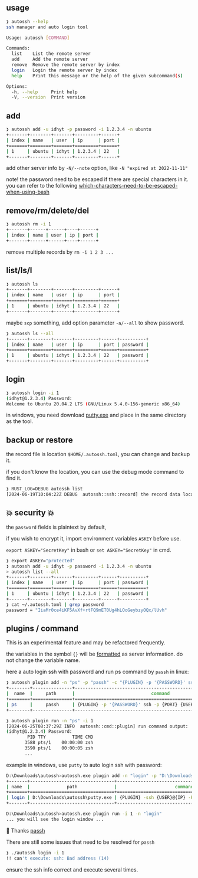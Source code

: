## usage

```bash
❯ autossh --help
ssh manager and auto login tool

Usage: autossh [COMMAND]

Commands:
  list    List the remote server
  add     Add the remote server
  remove  Remove the remote server by index
  login   Login the remote server by index
  help    Print this message or the help of the given subcommand(s)

Options:
  -h, --help     Print help
  -V, --version  Print version
```

## add

```bash
❯ autossh add -u idhyt -p password -i 1.2.3.4 -n ubuntu
+-------+--------+-------+---------+------+
| index | name   | user  | ip      | port |
+=======+========+=======+=========+======+
| 1     | ubuntu | idhyt | 1.2.3.4 | 22   |
+-------+--------+-------+---------+------+
```

add other server info by `-N/--note` option, like `-N "expired at 2022-11-11"`

note! the password need to be escaped if there are special characters in it. you can refer to the following [which-characters-need-to-be-escaped-when-using-bash](https://stackoverflow.com/questions/15783701/which-characters-need-to-be-escaped-when-using-bash)

## remove/rm/delete/del

```bash
❯ autossh rm -i 1
+-------+------+------+----+------+
| index | name | user | ip | port |
+-------+------+------+----+------+
```

remove multiple records by `rm -i 1 2 3 ...`

## list/ls/l

```bash
❯ autossh ls
+-------+--------+-------+---------+------+
| index | name   | user  | ip      | port |
+=======+========+=======+=========+======+
| 1     | ubuntu | idhyt | 1.2.3.4 | 22   |
+-------+--------+-------+---------+------+
```

maybe `scp` something, add option parameter `-a/--all` to show password.

```bash
❯ autossh ls --all
+-------+--------+-------+---------+------+----------+
| index | name   | user  | ip      | port | password |
+=======+========+=======+=========+======+==========+
| 1     | ubuntu | idhyt | 1.2.3.4 | 22   | password |
+-------+--------+-------+---------+------+----------+
```

## login

```bash
❯ autossh login -i 1
(idhyt@1.2.3.4) Password:
Welcome to Ubuntu 20.04.2 LTS (GNU/Linux 5.4.0-156-generic x86_64)
```

in windows, you need download [putty.exe](https://www.chiark.greenend.org.uk/~sgtatham/putty/) and place in the same directory as the tool.

## backup or restore

the record file is location `$HOME/.autossh.toml`, you can change and backup it.

if you don't know the location, you can use the debug mode command to find it.

```bash
❯ RUST_LOG=DEBUG autossh list
[2024-06-19T10:04:22Z DEBUG  autossh::ssh::record] the record data located in `/home/idhyt/.autossh.toml`
```

## 💥 security 💥

the `password` fields is plaintext by default,

if you wish to encrypt it, import environment variables `ASKEY` before use.

`export ASKEY="SecretKey"` in bash or `set ASKEY="SecretKey"` in cmd.

```bash
❯ export ASKEY="protected"
❯ autossh add -u idhyt -p password -i 1.2.3.4 -n ubuntu
> autossh list --all
+-------+--------+-------+---------+------+----------+
| index | name   | user  | ip      | port | password |
+=======+========+=======+=========+======+==========+
| 1     | ubuntu | idhyt | 1.2.3.4 | 22   | password |
+-------+--------+-------+---------+------+----------+
❯ cat ~/.autossh.toml | grep password
password = "IiaMr0ce4iKF5AvXf+rtFQ9mET0Ug4hLOoGeybzyOQx/lUvh"
```

## plugins / command

This is an experimental feature and may be refactored frequently.

the variables in the symbol `{}` will be [formatted](src/cmd/plugin.rs#L102) as server information. do not change the variable name.

here a auto login ssh with password and run ps command by `passh` in linux:

```bash
❯ autossh plugin add -n "ps" -p "passh" -c "{PLUGIN} -p '{PASSWORD}' ssh -p {PORT} {USER}@{IP} ps -a"
+--------+---------------+-----------------------------------------------------------------+
|  name  |     path      |                             command                             |
+========+===============+=================================================================+
| ps     |     passh     | {PLUGIN} -p '{PASSWORD}' ssh -p {PORT} {USER}@{IP} ps -a        |
+--------+---------------+-----------------------------------------------------------------+

❯ autossh plugin run -n "ps" -i 1
[2024-06-25T08:37:29Z INFO  autossh::cmd::plugin] run command output:
(idhyt@1.2.3.4) Password:
        PID TTY          TIME CMD
       3588 pts/1    00:00:00 zsh
       3590 pts/1    00:00:05 zsh
       ...
```

example in windows, use `putty` to auto login ssh with password:

```bash
D:\Downloads\autossh>autossh.exe plugin add -n "login" -p "D:\Downloads\autossh\putty.exe" -c "{PLUGIN} -ssh {USER}@{IP} -P {PORT} -pw {PASSWORD}"
+-------+--------------------------------+----------------------------------------------------+
| name  |              path              |                      command                       |
+=======+================================+====================================================+
| login | D:\Downloads\autossh\putty.exe | {PLUGIN} -ssh {USER}@{IP} -P {PORT} -pw {PASSWORD} |
+-------+--------------------------------+----------------------------------------------------+

D:\Downloads\autossh>autossh.exe plugin run -i 1 -n "login"
... you will see the login window ...
```

🍻 Thanks [passh](https://github.com/clarkwang/passh)

There are still some issues that need to be resolved for `passh`

```bash
❯ ./autossh login -i 1
!! can't execute: ssh: Bad address (14)
```

ensure the ssh info correct and execute several times.
